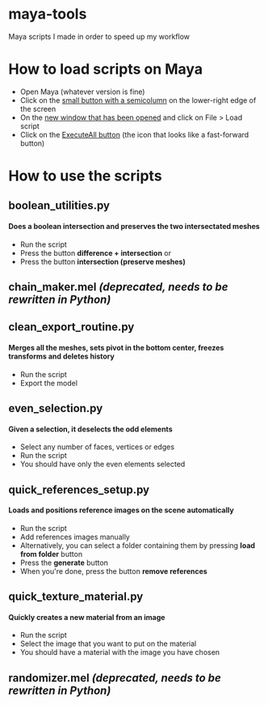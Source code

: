 # maya-tools

Maya scripts I made in order to speed up my workflow

# How to load scripts on Maya

* Open Maya (whatever version is fine)
* Click on the [small button with a semicolumn](screenshots/MayaScriptEditorButton.png?raw=true) on the lower-right edge of the screen
* On the [new window that has been opened](screenshots/MayaScriptEditor.png?raw=true) and click on File > Load script
* Click on the [ExecuteAll button](screenshots/MayaExecuteAllButton.png?raw=true) (the icon that looks like a fast-forward button)

# How to use the scripts

## boolean_utilities.py

#### Does a boolean intersection and preserves the two intersectated meshes

* Run the script
* Press the button **difference + intersection** or
* Press the button **intersection (preserve meshes)**

## chain_maker.mel _(deprecated, needs to be rewritten in Python)_

## clean_export_routine.py

#### Merges all the meshes, sets pivot in the bottom center, freezes transforms and deletes history

* Run the script
* Export the model

## even_selection.py

#### Given a selection, it deselects the odd elements

* Select any number of faces, vertices or edges
* Run the script
* You should have only the even elements selected

## quick_references_setup.py

#### Loads and positions reference images on the scene automatically

* Run the script
* Add references images manually
* Alternatively, you can select a folder containing them by pressing **load from folder** button
* Press the **generate** button
* When you're done, press the button **remove references**

## quick_texture_material.py

#### Quickly creates a new material from an image

* Run the script
* Select the image that you want to put on the material
* You should have a material with the image you have chosen

## randomizer.mel _(deprecated, needs to be rewritten in Python)_
